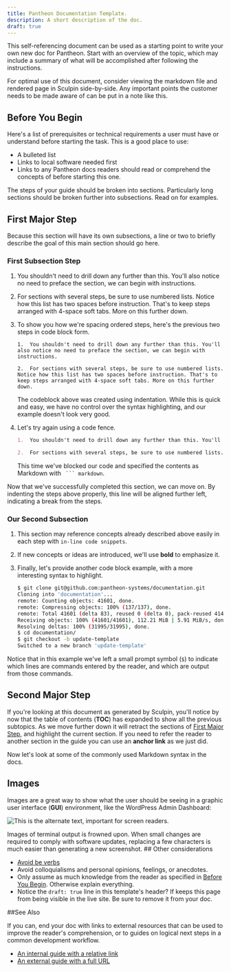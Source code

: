 ```yaml
---
title: Pantheon Documentation Template.
description: A short description of the doc.
draft: true
---
```


This self-referencing document can be used as a starting point to write your own new doc for Pantheon. Start with an overview of the topic, which may include a summary of what will be accomplished after following the instructions. 

<Alert title="Note" type="info">
For optimal use of this document, consider viewing the markdown file and rendered page in Sculpin side-by-side. Any important points the customer needs to be made aware of can be put in a note like this.
</Alert>

## Before You Begin

Here's a list of prerequisites or technical requirements a user must have or understand before starting the task. This is a good place to use:

 - A bulleted list
 - Links to local software needed first
 - Links to any Pantheon docs readers should read or comprehend the concepts of before starting this one.

The steps of your guide should be broken into sections. Particularly long sections should be broken further into subsections. Read on for examples.

## First Major Step

Because this section will have its own subsections, a line or two to briefly describe the goal of this main section should go here.

### First Subsection Step

1.  You shouldn't need to drill down any further than this. You'll also notice no need to preface the section, we can begin with instructions.

2.  For sections with several steps, be sure to use numbered lists. Notice how this list has two spaces before instruction. That's to keep steps arranged with 4-space soft tabs. More on this further down.

3.  To show you how we're spacing ordered steps, here's the previous two steps in code block form.

        1.  You shouldn't need to drill down any further than this. You'll also notice no need to preface the section, we can begin with instructions.

        2.  For sections with several steps, be sure to use numbered lists. Notice how this list has two spaces before instruction. That's to keep steps arranged with 4-space soft tabs. More on this further down.

    The codeblock above was created using indentation. While this is quick and easy, we have no control over the syntax highlighting, and our example doesn't look very good.

4.  Let's try again using a code fence.

    ``` markdown
    1.  You shouldn't need to drill down any further than this. You'll also notice no need to preface the section, we can begin with instructions.

    2.  For sections with several steps, be sure to use numbered lists. Notice how this list has two spaces before instruction. That's to keep steps arranged with 4-space soft tabs. More on this further down.
    ```

    This time we've blocked our code and specified the contents as Markdown with ` ``` markdown`.

Now that we've successfully completed this section, we can move on. By indenting the steps above properly, this line will be aligned further left, indicating a break from the steps.

### Our Second Subsection

1.  This section may reference concepts already described above easily in each step with `in-line code snippets`.

2.  If new concepts or ideas are introduced, we'll use **bold** to emphasize it.

3.  Finally, let's provide another code block example, with a more interesting syntax to highlight.

    ``` bash
    $ git clone git@github.com:pantheon-systems/documentation.git
    Cloning into 'documentation'...
    remote: Counting objects: 41601, done.
    remote: Compressing objects: 100% (137/137), done.
    remote: Total 41601 (delta 83), reused 0 (delta 0), pack-reused 41463
    Receiving objects: 100% (41601/41601), 112.21 MiB | 5.91 MiB/s, done.
    Resolving deltas: 100% (31995/31995), done.
    $ cd documentation/
    $ git checkout -b update-template
    Switched to a new branch 'update-template'
    ```

Notice that in this example we've left a small prompt symbol (`$`) to indicate which lines are commands entered by the reader, and which are output from those commands.

## Second Major Step

If you're looking at this document as generated by Sculpin, you'll notice by now that the table of contents (**TOC**) has expanded to show all the previous subtopics. As we move further down it will retract the sections of [First Major Step](#first-major-step), and highlight the current section. If you need to refer the reader to another section in the guide you can use an **anchor link** as we just did.

Now let's look at some of the commonly used Markdown syntax in the docs.

## Images

Images are a great way to show what the user should be seeing in a graphic user interface (**GUI**) environment, like the WordPress Admin Dashboard:

![This is the alternate text, important for screen readers.](/docs/assets/images/WordPress_Pantheon-Cache-Settings.png "This is the image title text.")

<Alert title="Warning" type="danger">
Images of terminal output is frowned upon. When small changes are required to comply with software updates, replacing a few characters is much easier than generating a new screenshot.
</Alert>
## Other considerations

 - [Avoid be verbs](http://writing.rocks/to-be-or-not-to-be/)
 - Avoid colloquialisms and personal opinions, feelings, or anecdotes.
 - Only assume as much knowledge from the reader as specified in [Before You Begin](#before-you-begin). Otherwise explain everything.
 - Notice the `draft: true` line in this template's header? If keeps this page from being visible in the live site. Be sure to remove it from your doc.

##See Also

If you can, end your doc with links to external resources that can be used to improve the reader's comprehension, or to guides on logical next steps in a common development workflow.

 - [An internal guide with a relative link](/docs/get-started)  
 - [An external guide with a full URL](http://writing.rocks/)
